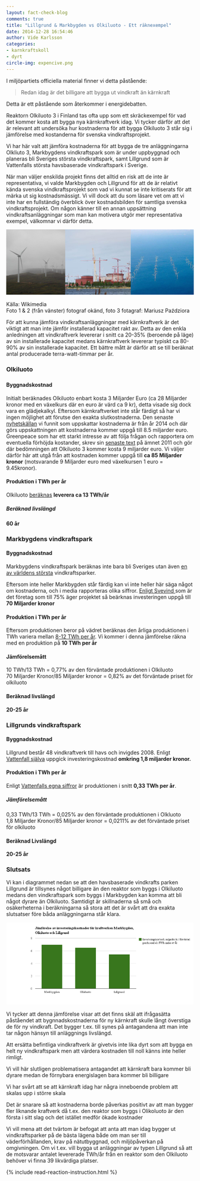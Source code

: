 ```yaml
---
layout: fact-check-blog
comments: true
title: "Lillgrund & Markbygden vs Olkiluoto - Ett räknexempel"
date: 2014-12-28 16:54:46
author: Vide Karlsson
categories:
- karnkraftskoll
- dyrt
circle-img: expencive.png
---
```

<p>I miljöpartiets officiella material finner vi detta påstående:</p>
<blockquote>Redan idag är det billigare att bygga ut vindkraft än kärnkraft</blockquote> 
<p>Detta är ett påstående som återkommer i energidebatten. </p>
<p>Reaktorn Olkiluoto 3 i Finland tas ofta upp som ett skräckexempel för vad det kommer kosta att bygga nya kärnkraftverk idag. Vi tycker därför att det är relevant att undersöka hur kostnaderna för att bygga Olkiluoto 3 står sig i jämförelse med kostanderna för svenska vindkraftsprojekt.</p>
<p>Vi har här valt att jämföra kostnaderna för att bygga de tre anläggningarna Olkliuto 3, Markbygdens vindkraftspark som är under uppbyggnad och planeras bli Sveriges största vindkraftspark, samt Lillgrund som är Vattenfalls största havsbaserade vindkraftspark i Sverige.</p>
<p>När man väljer enskilda projekt finns det alltid en risk att de inte är representativa, vi valde Markbygden och Lillgrund för att de är relativt kända svenska vindkraftsprojekt som vad vi kunnat se inte kritiserats för att märka ut sig kostnadsmässigt. Vi vill dock att du som läsare vet om att vi inte har en fullständig överblick över kostnadsbilden för samtliga svenska vindkraftsprojekt. Om någon känner till en annan uppsättning vindkraftsanläggningar som man kan motivera utgör mer representativa exempel, välkomnar vi därför detta.</p>
<img class="img-responsive blog-img" src="/assets/img/fact-check/expencive_compare.png">
<p> Källa: Wikimedia<br>Foto 1 & 2 (från vänster) fotograf okänd, foto 3 fotagraf: Mariusz Paździora</p>
<p>För att kunna jämföra vindkraftsanläggningar med kärnkraftverk är det viktigt att man inte jämför installerad kapacitet rakt av. Detta av den enkla anledningen att vindkraftverk levererar i snitt ca 20-35% (beroende på läge) av sin installerade kapacitet medans kärnkraftverk levererar typiskt ca 80-90% av sin installerade kapacitet. Ett bättre mått är därför att se till beräknat antal producerade terra-watt-timmar per år.</p>
<h3>Olkiluoto<h3>
<h4>Byggnadskostnad</h4>
<p>Initialt beräknades Olkiluoto enbart kosta 3 Miljarder Euro (ca 28 Miljarder kronor med en växelkurs där en euro är värd ca 9 kr), detta visade sig dock vara en glädjekalkyl. Eftersom kärnkraftverket inte står färdigt så har vi ingen möjlighet att förutse den exakta slutkostnaderna. Den senaste <a href="http://uk.reuters.com/article/2014/02/28/tvo-olkiluoto-idUKL6N0LX3XQ20140228">nyhetskällan</a> vi funnit som uppskattar kostnaderna är från år 2014 och där görs uppskattningen att kostnaderna kommer uppgå till 8.5 miljarder euro. Greenpeace som har ett starkt intresse av att följa frågan och rapportera om eventuella förhöjda kostander, skrev sin <a href="http://www.greenpeace.org/international/Global/international/publications/nuclear/2011/New%20problems%20in%20Olkiluoto%20_%20%20%20%20%20%20%20%20%20.pdf">senaste text</a> på ämnet 2011 och gör där bedömningen att Olkiluoto 3 kommer kosta 9 miljarder euro. Vi väljer därför här att utgå från att kostnaden kommer uppgå till <b>ca 85 Miljarder kronor</b> (motsvarande 9 Miljarder euro med växelkursen 1 euro = 9.45kronor).</p>
<h4>Produktion i TWh per år</h4>
<p> Olkiluoto <a href="http://www.analys.se/lankar/Fakta/fakta35.pdf ">beräknas</a> <b> leverera ca 13 TWh/år</b></p>
<h5>Beräknad livslängd</h5>
<p><b>60 år</b></p>
<h3>Markbygdens vindkraftspark</h3>
<h4>Byggnadskostnad</h4>
<p>Markbygdens vindkraftspark beräknas inte bara bli Sveriges utan även <a href="http://energinytt.se/vindkraft/en-av-varldens-storsta-vindkraftparker-byggs-i-norrbotten/">en av världens största</a> vindkraftsparker.</p>
<p>Eftersom inte heller Markbygden står färdig kan vi inte heller här säga något om kostnaderna, och i media rapporteras olika siffror. <a href="http://www.svevind.se/UploadedFiles/nyhetsbrev/32/Svevindartikel.pdf">Enligt Svevind </a>som är det företag som till 75% äger projektet så beärknas investeringen uppgå till <b>70 Miljarder kronor</b></p>
<h4>Produktion i TWh per år</h4>
<p>Eftersom produktionen beror på vädret beräknas den årliga produktionen i TWh variera mellan <a href="http://www.svevind.se/UploadedFiles/nyhetsbrev/32/Svevindartikel.pdf">8-12 TWh per år</a>. Vi kommer i denna jämförelse räkna med en produktion på <b>10 TWh per år</b>
<h4>Jämförelsemått</h4>
<p>10 TWh/13 TWh = 0,77% av den förväntade produktionen i Olkiluoto <br>70 Miljarder Kronor/85 Miljarder kronor = 0,82% av det förväntade priset för olkiluoto</p>
<h4>Beräknad livslängd</h4>
<p><b>20-25 år</b></p>
<h3>Lillgrunds vindkraftspark</h2>
<h4>Byggnadskostnad</h4>
<p>Lillgrund består 48 vindkraftverk till havs och invigdes 2008. Enligt <a href="http://corporate.vattenfall.se/om-oss/var-verksamhet/var-elproduktion/vindkraft/lillgrund-vindkraftpark/">Vattenfall själva</a> uppgick investeringskostnad <b>omkring 1,8 miljarder kronor.</b></p>
<h4>Produktion i TWh per år</h4>
<p>Enligt <a href="http://corporate.vattenfall.se/om-oss/var-verksamhet/var-elproduktion/vindkraft/lillgrund-vindkraftpark/">Vattenfalls egna siffror</a> är produktionen i snitt <b>0,33 TWh per år</b>.</p>
<h5>Jämförelsemått</h5>
<p>0,33 TWh/13 TWh = 0,025% av den förväntade produktionen i Olkluoto <br>1,8 Miljarder Kronor/85 Miljarder kronor = 0,0211% av det förväntade priset för olkiluoto</p>
<h4>Beräknad Livslängd</h4>
<p><b>20-25 år</b></p>
<h3>Slutsats</h3>
<p>Vi kan i diagrammet nedan se att den havsbaserade vindkrafts parken Lillgrund är tillsynes något billigare än den reaktor som byggs i Olkiluoto medans den vindkraftspark som byggs i Markbygden kan komma att bli något dyrare än Olkiluoto. Samtidigt är skillnaderna så små och osäkerheterna i beräkningarna så stora att det är svårt att dra exakta slutsatser före båda anläggningarna står klara. </p>
<img class="img-responsive blog-img" src="/assets/img/fact-check/cost-diagram-m-o-l.png">
<p>Vi tycker att denna jämförelse visar att det finns skäl att ifrågasätta påståendet att bygnnadskostnaderna för ny kärnkraft skulle långt överstiga de för ny vindkraft. Det bygger t.ex. till synes på antagandena att man inte tar någon hänsyn till anläggnings livslängd.</p>
<p>Att ersätta befintliga vindkraftverk är givetvis inte lika dyrt som att bygga en helt ny vindkraftspark men att värdera kostnaden till noll känns inte heller rimligt.</p>
<p>Vi vill här slutligen problematisera antagandet att kärnkraft bara kommer bli dyrare medan de förnybara energislagen bara kommer bli billigare</p>
<p>Vi har svårt att se att kärnkraft idag har några inneboende problem att skalas upp i större skala</p>
<p>Det är snarare så att kostnaderna borde påverkas positivt av att man bygger fler liknande kraftverk då t.ex. den reaktor som byggs i Olikoluoto är den första i sitt slag och det istället medför ökade kostnader</p>
<p>Vi vill mena att det tvärtom är befogat att anta att man idag bygger ut vindkraftsparker på de bästa lägena både om man ser till väderförhållanden, krav på nätutbyggnad, och miljöpåverkan på omgivningen. Om vi t.ex. vill bygga ut anläggningar av typen Lillgrund så att de motsvarar antalet levererade TWh/år från en reaktor som den Olkiluoto behöver vi finna 39 likvärdiga platser. </p>
{% include read-reaction-instruction.html %}